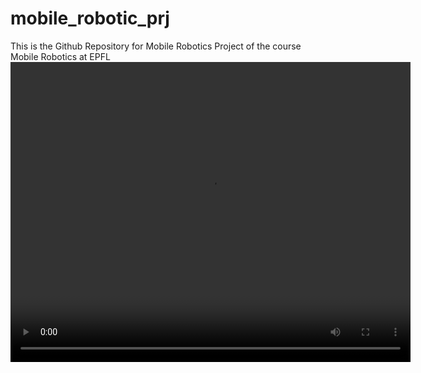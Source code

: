 # mobile_robotic_prj

This is the Github Repository for Mobile Robotics Project of the course Mobile Robotics at EPFL
<video width="640" height="480" controls>
  <source src="./MobileRobotics_Demo.mp4" type="video/mp4">
</video>
